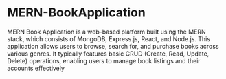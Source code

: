 # MERN-BookApplication
  MERN Book Application is a web-based platform built using the MERN stack, which consists of MongoDB, Express.js, React, and Node.js. This application allows users to browse, search for, and purchase books across various genres. It typically features basic CRUD (Create, Read, Update, Delete) operations, enabling users to manage book listings and their accounts effectively
